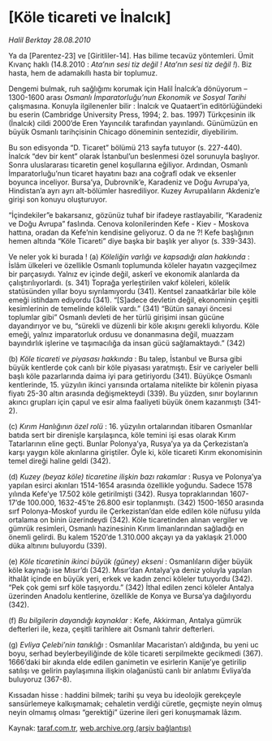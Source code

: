 # [Köle ticareti ve İnalcık]

*Halil Berktay 28.08.2010*

<div class="yazi"><p>Ya da [Parentez-23] ve [Giritliler-14]. Has bilime tecavüz yöntemleri. Ümit Kıvanç haklı (14.8.2010 : <i>Ata’nın sesi tiz değil ! Ata’nın sesi tiz değil !</i>). Biz hasta, hem de adamakıllı hasta bir toplumuz.</p>
<p>Dengemi bulmak, ruh sağlığımı korumak için Halil İnalcık’a dönüyorum –1300-1600 arası <i>Osmanlı İmparatorluğu’nun Ekonomik ve Sosyal Tarihi</i> çalışmasına. Konuyla ilgilenenler bilir : İnalcık ve Quataert’in editörlüğündeki bu eserin (Cambridge University Press, 1994; 2. bas. 1997) Türkçesinin ilk (İnalcık) cildi 2000’de Eren Yayıncılık tarafından yayınlandı. Günümüzün en büyük Osmanlı tarihçisinin Chicago döneminin sentezidir, diyebilirim.</p>
<p>Bu son edisyonda “D. Ticaret” bölümü 213 sayfa tutuyor (s. 227-440). İnalcık “dev bir kent” olarak İstanbul’un beslenmesi özel sorunuyla başlıyor. Sonra uluslararası ticaretin genel koşullarına eğiliyor. Ardından, Osmanlı İmparatorluğu’nun ticaret hayatını bazı ana coğrafî odak ve eksenler boyunca inceliyor. Bursa’ya, Dubrovnik’e, Karadeniz ve Doğu Avrupa’ya, Hindistan’a ayrı ayrı alt-bölümler hasrediliyor. Kuzey Avrupalıların Akdeniz’e girişi son konuyu oluşturuyor.</p>
<p>“İçindekiler”e bakarsanız, gözünüz tuhaf bir ifadeye rastlayabilir, “Karadeniz ve Doğu Avrupa” faslında. Cenova kolonilerinden Kefe - Kiev - Moskova hattına, oradan da Kefe’nin kendisine geliyoruz. O da ne ?! Kefe başlığının hemen altında “Köle Ticareti” diye başka bir başlık yer alıyor (s. 339-343). </p>
<p>Ve neler yok ki burada ! (a) <i>Köleliğin varlığı ve kapsadığı alan hakkında </i>: İslâm ülkeleri ve özellikle Osmanlı toplumunda köleler hayatın vazgeçilmez bir parçasıydı. Yalnız ev içinde değil, askerî ve ekonomik alanlarda da çalıştırılıyorlardı. (s. 341) Toprağa yerleştirilen vakıf köleleri, kölelik statüsünden yıllar boyu sıyrılamıyordu (341). Kentsel zanaatkârlar bile köle emeği istihdam ediyordu (341). “[S]adece devletin değil, ekonominin çeşitli kesimlerinin de temelinde kölelik vardı.” (341) “Bütün sanayi öncesi toplumlar gibi” Osmanlı devleti de her türlü girişimi insan gücüne dayandırıyor ve bu, “sürekli ve düzenli bir köle akışını gerekli kılıyordu. Köle emeği, yalnız imparatorluk ordusu ve donanmasına değil, muazzam bayındırlık işlerine ve taşımacılığa da insan gücü sağlamaktaydı.” (342)</p>
<p>(b) <i>Köle ticareti ve piyasası hakkında</i> : Bu talep, İstanbul ve Bursa gibi büyük kentlerde çok canlı bir köle piyasası yaratmıştı. Esir ve cariyeler belli başlı köle pazarlarında daima iyi para getiriyordu (341). Büyükçe Osmanlı kentlerinde, 15. yüzyılın ikinci yarısında ortalama nitelikte bir kölenin piyasa fiyatı 25-30 altın arasında değişmekteydi (339). Bu yüzden, sınır boylarının akıncı grupları için çapul ve esir alma faaliyeti büyük önem kazanmıştı (341-2). </p>
<p>(c) <i>Kırım Hanlığının özel rolü</i> : 16. yüzyılın ortalarından itibaren Osmanlılar batıda sert bir direnişle karşılaşınca, köle temini işi esas olarak Kırım Tatarlarının eline geçti. Bunlar Polonya’ya, Rusya’ya ya da Çerkezistan’a karşı yaygın köle akınlarına giriştiler. Öyle ki, köle ticareti Kırım ekonomisinin temel direği haline geldi (342). </p>
<p>(d) <i>Kuzey (beyaz köle) ticaretine ilişkin bazı rakamlar</i> : Rusya ve Polonya’ya yapılan esirci akınları 1514-1654 arasında özellikle yoğundu. Sadece 1578 yılında Kefe’ye 17.502 köle getirilmişti (342). Rusya topraklarından 1607-17’de 100.000, 1632-45’te 26.800 esir toplanmıştı. (342) 1500-1650 arasında sırf Polonya-Moskof yurdu ile Çerkezistan’dan elde edilen köle nüfusu yılda ortalama on binin üzerindeydi (342). Köle ticaretinden alınan vergiler ve gümrük resimleri, Osmanlı hazinesinin Kırım limanlarından sağladığı en önemli gelirdi. Bu kalem 1520’de 1.310.000 akçayı ya da yaklaşık 21.000 düka altınını buluyordu (339). </p>
<p>(e) <i>Köle ticaretinin ikinci büyük (güney) ekseni</i> : Osmanlıların diğer büyük köle kaynağı ise Mısır’dı (342). Mısır’dan Antalya’ya deniz yoluyla yapılan ithalât içinde en büyük yeri, erkek ve kadın zenci köleler tutuyordu (342). “Pek çok gemi sırf köle taşıyordu.” (342) İthal edilen zenci köleler Antalya üzerinden Anadolu kentlerine, özellikle de Konya ve Bursa’ya dağılıyordu (342).</p>
<p>(f) <i>Bu bilgilerin dayandığı kaynaklar</i> : Kefe, Akkirman, Antalya gümrük defterleri ile, keza, çeşitli tarihlere ait Osmanlı tahrir defterleri.</p>
<p>(g) <i>Evliya Çelebi’nin tanıklığı</i> : Osmanlılar Macaristan’ı aldığında, bu yeni uc boyu, serhad beylerbeyiliğinde de köle ticareti serpilmekte gecikmedi (367). 1666’daki bir akında elde edilen ganimetin ve esirlerin Kanije’ye getirilip satılışı ve gelirin paylaşımına ilişkin olağanüstü canlı bir anlatımı Evliya’da buluyoruz (367-8).</p>
<p>Kıssadan hisse : haddini bilmek; tarihi şu veya bu ideolojik gerekçeyle sansürlemeye kalkışmamak; cehaletin verdiği cüretle, geçmişte neyin olmuş neyin olmamış olması “gerektiği” üzerine ileri geri konuşmamak lâzım. </p></div>

Kaynak: [taraf.com.tr](http://www.taraf.com.tr:80/halil-berktay/makale-kole-ticareti-ve-inalcik.htm), [web.archive.org (arşiv bağlantısı)](http://web.archive.org/web/20100830145412/http://www.taraf.com.tr:80/halil-berktay/makale-kole-ticareti-ve-inalcik.htm)
